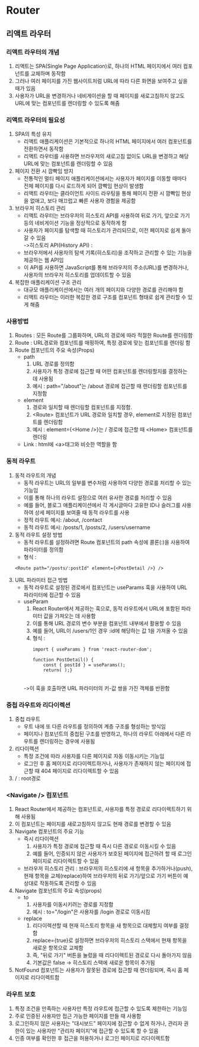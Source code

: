 # Router

## 리액트 라우터

### 리액트 라우터의 개념

1. 리액트는 SPA(Single Page Application)로, 하나의 HTML 페이지에서 여러 컴포넌트를 교체하며 동작함
2. 그러나 여러 페이지를 가진 웹사이트처럼 URL에 따라 다른 화면을 보여주고 싶을 때가 있음
3. 사용자가 URL을 변경하거나 네비게이션을 할 때 페이지를 새로고침하지 않고도 URL에 맞는 컴포넌트를 렌더링할 수 있도록 해줌

### 리액트 라우터의 필요성

1. SPA의 특성 유지
    - 리액트 애플리케이션은 기본적으로 하나의 HTML 페이지에서 여러 컴포넌트를 전환하면서 동작함
    - 리액트 라우터를 사용하면 브라우저의 새로고침 없이도 URL을 변경하고 해당 URL에 맞는 컴포넌트를 렌더링할 수 있음
2. 페이지 전환 시 깜빡임 방지
    - 전통적인 멀티 페이지 애플리케이션에서는 사용자가 페이지를 이동할 때마다 전체 페이지를 다시 로드하게 되어 
    깜빡임 현상이 발생함
    - 리액트 라우터는 클라이언트 사이드 라우팅을 통해 페이지 전환 시 깜빡임 현상을 없애고, 보다 매끄럽고 빠른 사용자 경험을 제공함
3. 브라우저 히스토리 관리
    - 리액트 라우터는 브라우저의 히스토리 API를 사용하여 뒤로 가기, 앞으로 가기 등의 
    네비게이션 기능을 정상적으로 동작하게 함
    - 사용자가 페이지를 탐색할 때 히스토리가 관리되므로, 이전 페이지로 쉽게 돌아갈 수 있음
    <br>->히스토리 API(History API) : 
    - 브라우저에서 사용자의 탐색 기록(히스토리)을 조작하고 관리할 수 있는 기능을 제공하는 웹 API임
    - 이 API를 사용하면 JavaScript를 통해 브라우저의 주소(URL)를 변경하거나, 
    사용자의 브라우저 히스토리를 업데이트할 수 있음
4. 복잡한 애플리케이션 구조 관리
    - 대규모 애플리케이션에서는 여러 개의 페이지와 다양한 경로를 관리해야 함
    - 리액트 라우터는 이러한 복잡한 경로 구조를 컴포넌트 형태로 쉽게 관리할 수 있게 해줌

### 사용방법

1. Routes : 모든 Route를 그룹화하며, URL의 경로에 따라 적절한 Route를 렌더링함
2. Route : URL경로와 컴포넌트를 매핑하여, 특정 경로에 맞는 컴포넌트를 렌더링 함
3. Route 컴포넌트의 주요 속성(Props)
    - path
        1. URL 경로를 정의함
        2. 사용자가 특정 경로에 접근할 때 어떤 컴포넌트를 렌더링할지를 결정하는 데 사용됨
        3. 예시 :  path="/about"는 /about 경로에 접근할 때 렌더링할 컴포넌트를 지정함
    - element
        1. 경로와 일치할 때 렌더링할 컴포넌트를 지정함. 
        2. <Route\> 컴포넌트가 URL 경로와 일치할 경우, element로 지정된 컴포넌트를 렌더링함
        3. 예시 : element={<Home \/>}는 / 경로에 접근할 때 <Home\> 컴포넌트를 렌더링
    - Link : html에 <a\>태그와 비슷한 역할을 함


### 동적 라우트

1. 동적 라우트의 개념
    - 동적 라우트는 URL의 일부를 변수처럼 사용하여 다양한 경로를 처리할 수 있는 기능임
    - 이를 통해 하나의 라우트 설정으로 여러 유사한 경로를 처리할 수 있음
    - 예를 들어, 블로그 애플리케이션에서 각 게시글마다 고유한 ID나 슬러그를 사용하여  상세 페이지를 보여줄 때 동적 라우트를 사용
    - 정적 라우트 예시: /about, /contact
    - 동적 라우트 예시: /posts/1, /posts/2, /users/username
2. 동적 라우트 설정 방법
    - 동적 라우트를 설정하려면 Route 컴포넌트의 path 속성에 콜론(:)을 사용하여 파라미터를 정의함
    - 형식 :
    ```JS 
	<Route path="/posts/:postId" element={<PostDetail />} />
    ```
3. URL 파라미터 접근 방법
    - 동적 라우트로 설정된 경로에서 컴포넌트는 useParams 훅을 사용하여 URL 파라미터에 접근할 수 있음
    - useParam
        1. React Router에서 제공하는 훅으로, 동적 라우트에서 URL에 포함된 파라미터 값을 가져오는 데 사용함
        2. 이를 통해 URL 경로의 변수 부분을 컴포넌트 내부에서 활용할 수 있음
        3. 예를 들어, URL이 /users/1인 경우 :id에 해당하는 값 1을 가져올 수 있음
        4. 형식 :
            ```JS 
            import { useParams } from 'react-router-dom';
            
            function PostDetail() {
                const { postId } = useParams();
                return( );}
            ```
        <br>->이 훅을 호출하면 URL 파라미터의 키-값 쌍을 가진 객체를 반환함

### 중첩 라우트와 리다이렉션

1. 중첩 라우트
    - 우트 내에 또 다른 라우트를 정의하여 계층 구조를 형성하는 방식임
    - 페이지나 컴포넌트의 중첩된 구조를 반영하고, 하나의 라우트 아래에서 다른 라우트를 렌더링하는 경우에 사용됨
2. 리다이렉션
    - 특정 조건에 따라 사용자를 다른 페이지로 자동 이동시키는 기능임
    - 로그인 후 홈 페이지로 리다이렉트하거나, 사용자가 존재하지 않는 페이지에 접근할 때 404 페이지로 리다이렉트할 수 있음
3. / : root경로

### <Navigate \/> 컴포넌트

1. React Router에서 제공하는 컴포넌트로, 사용자를 특정 경로로 리다이렉트하기 위해 사용됨
2. 이 컴포넌트는 페이지를 새로고침하지 않고도 현재 경로를 변경할 수 있음
3. Navigate 컴포넌트의 주요 기능
    - 즉시 리다이렉션
        1. 사용자가 특정 경로에 접근할 때 즉시 다른 경로로 이동시킬 수 있음
        2. 예를 들어, 인증되지 않은 사용자가 보호된 페이지에 접근하려 할 때 로그인 페이지로 리다이렉트할 수 있음
    - 브라우저 히스토리 관리 : 브라우저의 히스토리에 새 항목을 추가하거나(push), 현재 항목을 교체(replace)하여 브라우저의 뒤로 가기/앞으로 가기 버튼이 예상대로 작동하도록 관리할 수 있음
4. Navigate 컴포넌트의 주요 속성(props)
    - to
        1. 사용자를 이동시키려는 경로를 지정함
        2. 예시 :  to="/login"은 사용자를 /login 경로로 이동시킴
    - replace
        1. 리다이렉션할 때 현재 히스토리 항목을 새 항목으로 대체할지 여부를 결정함
        2. replace={true}로 설정하면 브라우저의 히스토리 스택에서 현재 항목을 새로운 항목으로 교체함
        3. 즉, "뒤로 가기" 버튼을 눌렀을 때 리다이렉트된 경로로 다시 돌아가지 않음
        4. 기본값은 false -> 히스토리 스택에 새로운 항목이 추가됨
5. NotFound 컴포넌트는 사용자가 잘못된 경로에 접근할 때 렌더링되며, 즉시 홈 페이지로 리다이렉트함

### 라우트 보호

1. 특정 조건을 만족하는 사용자만 특정 라우트에 접근할 수 있도록 제한하는 기능임
2. 주로 인증된 사용자만 접근 가능한 페이지를 만들 때 사용함
3. 로그인하지 않은 사용자는 "대시보드" 페이지에 접근할 수 없게 하거나, 관리자 권한이 있는 사용자만 "관리자 페이지"에 접근할 수 있도록 할 수 있음
4. 인증 여부를 확인한 후 접근을 허용하거나 로그인 페이지로 리다이렉트함